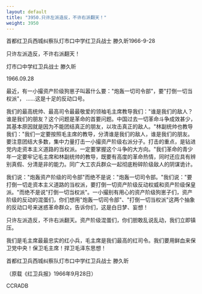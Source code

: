 ```yaml
---
layout: default
title: "3950.只许左派造反，不许右派翻天！"
weight: 3950
---
```


首都红卫兵西城纠察队灯市口中学红卫兵战士  滕久昕1966-9-28

只许左派造反，不许右派翻天！

灯市口中学红卫兵战士  滕久昕

1966.09.28

最近，有一小撮资产阶级狗崽子叫嚣什么要："炮轰一切司令部"，要"打倒一切当权派"， ……这是十足的反动口号。

我们的最高统帅、最高司令最最敬爱的领袖毛主席教导我们："谁是我们的敌人？谁是我们的朋友？这个问题是革命的首要问题。中国过去一切革命斗争成效甚少，其基本原因就是因为不能团结真正的朋友，以攻击真正的敌人。"林副统帅也教导我们："我们一定要按照毛主席的教导，分清谁是我们的敌人，谁是我们的朋友。要注意团结大多数，集中力量打击一小撮资产阶级右派分子。打击的重点，是钻进党内走资本主义道路的当权派。一定要掌握这个斗争的大方向。"我们革命的青少年一定要牢记毛主席和林副统帅的教导，既要有高度的革命热情，同时还应具有辨别真假、分清是非的能力。同广大工农兵群众一起彻底粉碎阶级敌人的阴谋诡计。

我们说："炮轰资产阶级的司令部"而绝不是说："炮轰一切司令部。"我们说："要打倒一切走资本主义道路的当权派，要打倒一切资产阶级反动权威和资产阶级保皇派。"而绝不是说"打倒一切当权派"。一小撮别有用心的资产阶级狗崽子们，资产阶级的反动的混蛋们，你们想用"炮轰一切司令部"、"打倒一切当权派"这两个抽象的反动口号来迷惑革命群众，告诉你们，这是白日梦、妄想！

只许左派造反，不许右派翻天。资产阶级混蛋们，你们胆敢乱说乱动，我们立即镇压。

我们是毛主席最最忠实的红小兵，毛主席是我们最高的红司令。我们要用鲜血来保卫党中央！保卫毛主席！捍卫毛泽东思想！

首都红卫兵西城纠察队灯市口中学红卫兵战士  滕久昕

（原载《红卫兵报》1966年9月28日）

CCRADB

